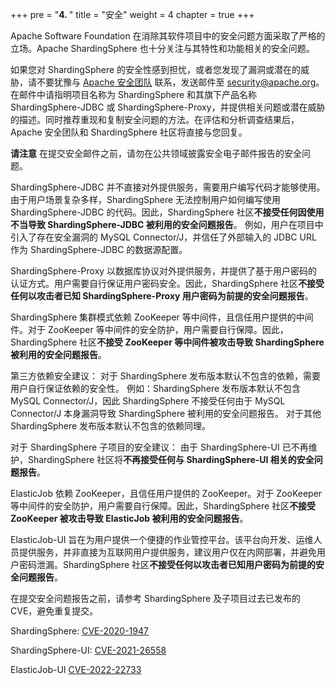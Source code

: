 +++
pre = "<b>4. </b>"
title = "安全"
weight = 4
chapter = true
+++

Apache Software Foundation 在消除其软件项目中的安全问题方面采取了严格的立场。Apache ShardingSphere 也十分关注与其特性和功能相关的安全问题。

如果您对 ShardingSphere 的安全性感到担忧，或者您发现了漏洞或潜在的威胁，请不要犹豫与 [Apache 安全团队](http://www.apache.org/security/) 联系，发送邮件至 [security@apache.org](mailto:security@apache.org)。
在邮件中请指明项目名称为 ShardingSphere 和其旗下产品名称 ShardingSphere-JDBC 或 ShardingSphere-Proxy，并提供相关问题或潜在威胁的描述。同时推荐重现和复制安全问题的方法。在评估和分析调查结果后，Apache 安全团队和 ShardingSphere 社区将直接与您回复。

**请注意** 在提交安全邮件之前，请勿在公共领域披露安全电子邮件报告的安全问题。

ShardingSphere-JDBC 并不直接对外提供服务，需要用户编写代码才能够使用。由于用户场景复杂多样，ShardingSphere 无法控制用户如何编写使用 ShardingSphere-JDBC 的代码。因此，ShardingSphere 社区**不接受任何因使用不当导致 ShardingSphere-JDBC 被利用的安全问题报告**。
例如，用户在项目中引入了存在安全漏洞的 MySQL Connector/J，并信任了外部输入的 JDBC URL 作为 ShardingSphere-JDBC 的数据源配置。

ShardingSphere-Proxy 以数据库协议对外提供服务，并提供了基于用户密码的认证方式。用户需要自行保证用户密码安全。因此，ShardingSphere 社区**不接受任何以攻击者已知 ShardingSphere-Proxy 用户密码为前提的安全问题报告**。

ShardingSphere 集群模式依赖 ZooKeeper 等中间件，且信任用户提供的中间件。对于 ZooKeeper 等中间件的安全防护，用户需要自行保障。因此，ShardingSphere 社区**不接受 ZooKeeper 等中间件被攻击导致 ShardingSphere 被利用的安全问题报告**。

第三方依赖安全建议：
对于 ShardingSphere 发布版本默认不包含的依赖，需要用户自行保证依赖的安全性。
例如：ShardingSphere 发布版本默认不包含 MySQL Connector/J，因此 ShardingSphere 不接受任何由于 MySQL Connector/J 本身漏洞导致 ShardingSphere 被利用的安全问题报告。
对于其他 ShardingSphere 发布版本默认不包含的依赖同理。

对于 ShardingSphere 子项目的安全建议：
由于 ShardingSphere-UI 已不再维护，ShardingSphere 社区将**不再接受任何与 ShardingSphere-UI 相关的安全问题报告**。

ElasticJob 依赖 ZooKeeper，且信任用户提供的 ZooKeeper。对于 ZooKeeper 等中间件的安全防护，用户需要自行保障。因此，ShardingSphere 社区**不接受 ZooKeeper 被攻击导致 ElasticJob 被利用的安全问题报告**。

ElasticJob-UI 旨在为用户提供一个便捷的作业管控平台。该平台向开发、运维人员提供服务，并非直接为互联网用户提供服务，建议用户仅在内网部署，并避免用户密码泄漏。ShardingSphere 社区**不接受任何以攻击者已知用户密码为前提的安全问题报告**。

在提交安全问题报告之前，请参考 ShardingSphere 及子项目过去已发布的 CVE，避免重复提交。

ShardingSphere:
[CVE-2020-1947](https://www.cve.org/CVERecord?id=CVE-2020-1947)

ShardingSphere-UI:
[CVE-2021-26558](https://www.cve.org/CVERecord?id=CVE-2021-26558)

ElasticJob-UI
[CVE-2022-22733](https://www.cve.org/CVERecord?id=CVE-2022-22733)
